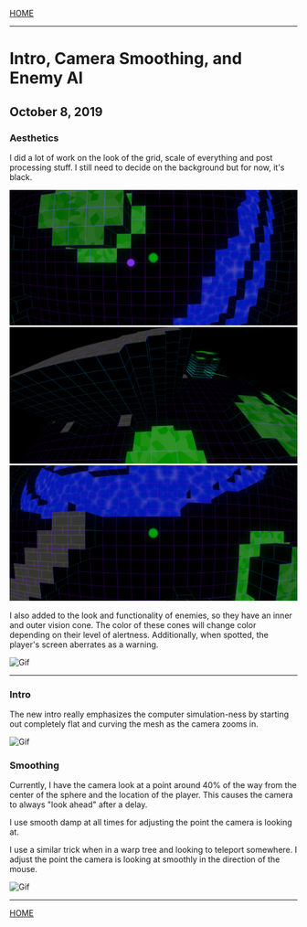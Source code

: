 
[HOME](https://avijr.com)

---

# Intro, Camera Smoothing, and Enemy AI
## October 8, 2019

### Aesthetics

I did a lot of work on the look of the grid, scale of everything and post processing stuff. I still need to decide on the background but for now, it's black.

![Image](/images/NewLook1.png)
![Image](/images/NewLook2.png)
![Image](/images/NewLook3.png)

I also added to the look and functionality of enemies, so they have an inner and outer vision cone. The color of these cones will change color depending on their level of alertness. Additionally, when spotted, the player's screen aberrates as a warning.

![Gif](https://github.com/Polaros/AVI/raw/master/gifs/ChromaticAberration.gif)

---

### Intro

The new intro really emphasizes the computer simulation-ness by starting out completely flat and curving the mesh as the camera zooms in.

![Gif](https://github.com/Polaros/AVI/raw/master/gifs/Intro.gif)

### Smoothing

Currently, I have the camera look at a point around 40% of the way from the center of the sphere and the location of the player. This causes the camera to always "look ahead" after a delay.

I use smooth damp at all times for adjusting the point the camera is looking at.

I use a similar trick when in a warp tree and looking to teleport somewhere. I adjust the point the camera is looking at smoothly in the direction of the mouse.

![Gif](https://github.com/Polaros/AVI/raw/master/gifs/SmoothTeleport.gif)

---

[HOME](https://avijr.com)
